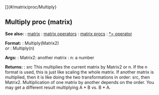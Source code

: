 []{#/matrix/proc/Multiply}
  ## Multiply proc (matrix)
  **See also:**
  :   [matrix](ref/matrix)
  :   [matrix operators](ref/matrix/operators)
  :   [matrix procs](ref/matrix/proc)
  :   [\*= operator](ref/operator/*)
  <!-- -->
  **Format:**
  :   Multiply(Matrix2)\
      *or*
  :   Multiply(n)
  <!-- -->
  **Args:**
  :   Matrix2: another matrix
  :   n: a number
  <!-- -->
  **Returns:**
  :   src
  This multiplies the current matrix by Matrix2 or n. If the n format is
  used, this is just like scaling the whole matrix. If another matrix is
  multiplied, then it is like doing the two transformations in order: src,
  then Matrix2.
  Multiplication of one matrix by another depends on the order. You may
  get a different result multiplying A \* B vs. B \* A.